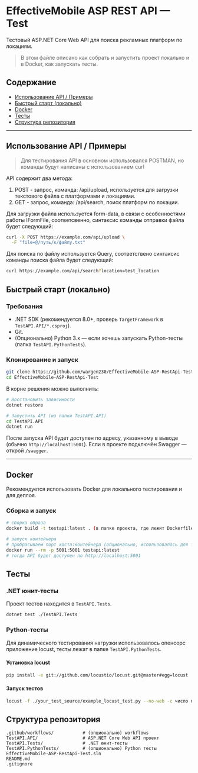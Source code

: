 # EffectiveMobile ASP REST API — Test

Тестовый ASP.NET Core Web API для поиска рекламных платформ по локациям.

> В этом файле описано как собрать и запустить проект локально и в Docker, как запускать тесты.

## Содержание

* [Использование API / Примеры](#использование-апи-примеры)
* [Быстрый старт (локально)](#быстрый-старт-локально)
* [Docker](#docker)
* [Тесты](#тесты)
* [Структура репозитория](#структура-репозитория)
---

## Использование API / Примеры
> Для тестирования API в основном использовался POSTMAN, но команды будут написаны с использованием curl

API содержит два метода:
1. POST - запрос, команда: /api/upload, используется для загрузки текстового файла с платформами и локациями.
2. GET - запрос, команда: /api/search, поиск платформ по локации.

Для загрузки файла используется form-data, в связи с особенностями работы IFormFile, соответсвенно, синтаксис команды отправки файла будет следующий:
```bash
curl -X POST https://example.com/api/upload \
  -F "file=@/путь/к/файлу.txt"
```

Для поиска по файлу используется Query, соответствено синтаксис команды поиска файла будет следующий:
```bash
curl https://example.com/api/search?location=test_location
```

## Быстрый старт (локально)

### Требования

* .NET SDK (рекомендуется 8.0+, проверь `TargetFramework` в `TestAPI.API/*.csproj`).
* Git.
* (Опционально) Python 3.x — если хочешь запускать Python-тесты (папка `TestAPI.PythonTests`).

### Клонирование и запуск

```bash
git clone https://github.com/wargen230/EffectiveMobile-ASP-RestApi-Test.git
cd EffectiveMobile-ASP-RestApi-Test
```

В корне решения можно выполнить:

```bash
# Восстановить зависимости
dotnet restore

# Запустить API (из папки TestAPI.API)
cd TestAPI.API
dotnet run
```

После запуска API будет доступен по адресу, указанному в выводе (обычно `http://localhost:5001`). Если в проекте подключён Swagger — открой `/swagger`.

---

## Docker

Рекомендуется использовать Docker для локального тестирования и для деплоя.

### Сборка и запуск

```bash
# сборка образа
docker build -t testapi:latest . (в папке проекта, где лежит Dockerfile)

# запуск контейнера
# пробрасываем порт хоста:контейнера (опционально, использовалось для тестирования на vps сервере)
docker run --rm -p 5001:5001 testapi:latest
# тогда API будет доступен по http://localhost:5001
```

## Тесты

### .NET юнит-тесты

Проект тестов находится в `TestAPI.Tests`.

```bash
dotnet test ./TestAPI.Tests
```

### Python-тесты

Для динамического тестирования нагрузки использовалось опенсорс приложение locust, тесты лежат в папке `TestAPI.PythonTests`.

#### Установка locust

```bash
pip install -e git://github.com/locustio/locust.git@master#egg=locust
```

#### Запуск тестов
```bash
locust -f ./your_test_source/example_locust_test.py --no-web -c число пользователей на выбор -r скорость загрузки на выбор
```

## Структура репозитория

```
.github/workflows/           # (опционально) workflows
TestAPI.API/                 # ASP.NET Core Web API проект
TestAPI.Tests/               # .NET юнит-тесты
TestAPI.PythonTests/         # (опционально) Python тесты
EffectiveMobile-ASP-RestApi-Test.sln
README.md
.gitignore
```

